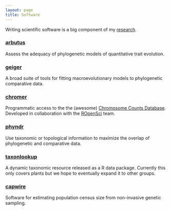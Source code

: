 ```yaml
---
layout: page
title: Software
---
```


Writing scientific software is a big component of my [research]({{url}}/research.md).

### [arbutus](https://github.com/mwpennell/arbutus) 

Assess the adequacy of phylogenetic models of quantitative trait evolution. 

### [geiger](https://github.com/mwpennell/geiger-v2)

A broad suite of tools for fitting macroevolutionary models to phylogenetic comparative data. 

### [chromer](https://github.com/ropensci/chromer)

Programmatic access to the the (awesome) [Chromosome Counts Database](http://ccdb.tau.ac.il/services/). Developed in collaboration with the [ROpenSci](https://ropensci.org) team.

### [phyndr](https://github.com/richfitz/phyndr)

Use taxonomic or topological information to maximize the overlap of phylogenetic and comparative data.

### [taxonlookup](https://github.com/wcornwell/taxonlookup)

A dynamic taxonomic resource released as a R data package. Currently this only covers plants but we hope to eventually expand it to other groups.

### [capwire](https://github.com/mwpennell/capwire)

Software for estimating population census size from non-invasive genetic sampling. 
